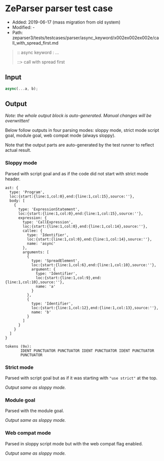 # ZeParser parser test case

- Added: 2019-06-17 (mass migration from old system)
- Modified: -
- Path: zeparser3/tests/testcases/parser/async_keyword/x002ex002ex002e/call_with_spread_first.md

> :: async keyword : ...
>
> ::> call with spread first

## Input

`````js
async(...a, b);
`````

## Output

_Note: the whole output block is auto-generated. Manual changes will be overwritten!_

Below follow outputs in four parsing modes: sloppy mode, strict mode script goal, module goal, web compat mode (always sloppy).

Note that the output parts are auto-generated by the test runner to reflect actual result.

### Sloppy mode

Parsed with script goal and as if the code did not start with strict mode header.

`````
ast: {
  type: 'Program',
  loc:{start:{line:1,col:0},end:{line:1,col:15},source:''},
  body: [
    {
      type: 'ExpressionStatement',
      loc:{start:{line:1,col:0},end:{line:1,col:15},source:''},
      expression: {
        type: 'CallExpression',
        loc:{start:{line:1,col:0},end:{line:1,col:14},source:''},
        callee: {
          type: 'Identifier',
          loc:{start:{line:1,col:0},end:{line:1,col:14},source:''},
          name: 'async'
        },
        arguments: [
          {
            type: 'SpreadElement',
            loc:{start:{line:1,col:6},end:{line:1,col:10},source:''},
            argument: {
              type: 'Identifier',
              loc:{start:{line:1,col:9},end:{line:1,col:10},source:''},
              name: 'a'
            }
          },
          {
            type: 'Identifier',
            loc:{start:{line:1,col:12},end:{line:1,col:13},source:''},
            name: 'b'
          }
        ]
      }
    }
  ]
}

tokens (9x):
       IDENT PUNCTUATOR PUNCTUATOR IDENT PUNCTUATOR IDENT PUNCTUATOR
       PUNCTUATOR
`````

### Strict mode

Parsed with script goal but as if it was starting with `"use strict"` at the top.

_Output same as sloppy mode._

### Module goal

Parsed with the module goal.

_Output same as sloppy mode._

### Web compat mode

Parsed in sloppy script mode but with the web compat flag enabled.

_Output same as sloppy mode._
